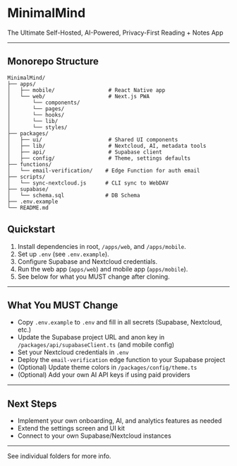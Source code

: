 # MinimalMind

The Ultimate Self-Hosted, AI-Powered, Privacy-First Reading + Notes App

---

## Monorepo Structure

```
MinimalMind/
├── apps/
│   ├── mobile/                 # React Native app
│   └── web/                    # Next.js PWA
│       └── components/
│       └── pages/
│       └── hooks/
│       └── lib/
│       └── styles/
├── packages/
│   ├── ui/                     # Shared UI components
│   ├── lib/                    # Nextcloud, AI, metadata tools
│   ├── api/                    # Supabase client
│   ├── config/                 # Theme, settings defaults
├── functions/
│   └── email-verification/    # Edge Function for auth email
├── scripts/
│   └── sync-nextcloud.js      # CLI sync to WebDAV
├── supabase/
│   └── schema.sql             # DB Schema
├── .env.example
└── README.md
```

## Quickstart

1. Install dependencies in root, `/apps/web`, and `/apps/mobile`.
2. Set up `.env` (see `.env.example`).
3. Configure Supabase and Nextcloud credentials.
4. Run the web app (`apps/web`) and mobile app (`apps/mobile`).
5. See below for what you MUST change after cloning.

---

## What You MUST Change

- Copy `.env.example` to `.env` and fill in all secrets (Supabase, Nextcloud, etc.)
- Update the Supabase project URL and anon key in `/packages/api/supabaseClient.ts` (and mobile config)
- Set your Nextcloud credentials in `.env`
- Deploy the `email-verification` edge function to your Supabase project
- (Optional) Update theme colors in `/packages/config/theme.ts`
- (Optional) Add your own AI API keys if using paid providers

---

## Next Steps

- Implement your own onboarding, AI, and analytics features as needed
- Extend the settings screen and UI kit
- Connect to your own Supabase/Nextcloud instances

---

See individual folders for more info.

